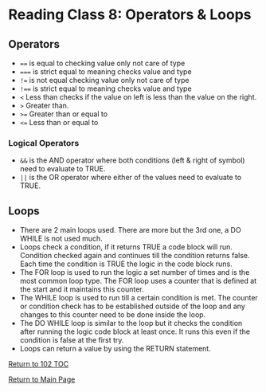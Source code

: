 # Reading Class 8: Operators & Loops

## Operators

- `==` is equal to checking value only not care of type
- `===` is strict equal to meaning checks value and type
- `!=` is not equal checking value only not care of type
- `!==` is strict equal to meaning checks value and type
- `<` Less than checks if the value on left is less than the value on the right.
- `>` Greater than.
- `>=` Greater than or equal to
- `<=` Less than or equal to

### Logical Operators

- `&&` is the AND operator where both conditions (left & right of symbol) need to evaluate to TRUE.
- `||` is the OR operator where either of the values need to evaluate to TRUE.

## Loops

- There are 2 main loops used. There are more but the 3rd one, a DO WHILE is not used much.
- Loops check a condition, if it returns TRUE a code block will run. Condition checked again and continues till the condition returns false. Each time the condition is TRUE the logic in the code block runs.
- The FOR loop is used to run the logic a set number of times and is the most common loop type. The FOR loop uses a counter that is defined at the start and it maintains this counter.
- The WHILE loop is used to run till a certain condition is met. The counter or condition check has to be established outside of the loop and any changes to this counter need to be done inside the loop.
- The DO WHILE loop is similar to the loop but it checks the condition after running the logic code block at least once. It runs this even if the condition is false at the first try.
- Loops can return a value by using the RETURN statement.

[Return to 102 TOC](102toc.md)

[Return to Main Page](../README.md)
